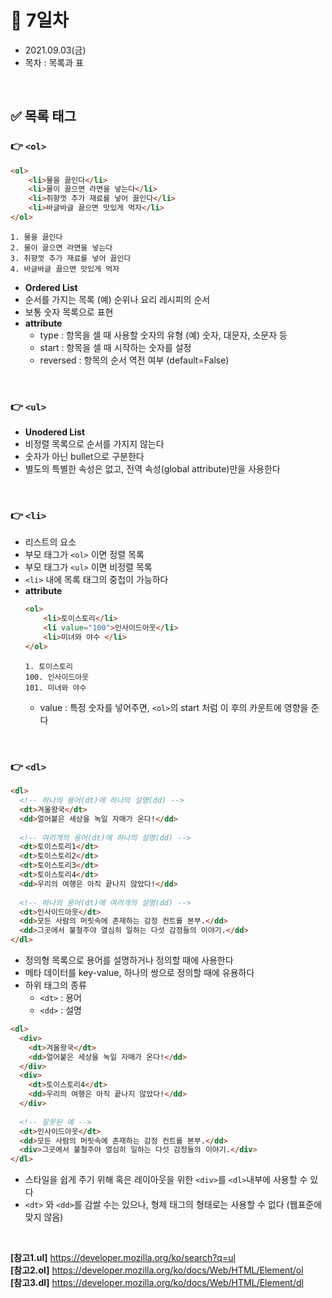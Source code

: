 # 📌 7일차 
- 2021.09.03(금)
- 목차 : 목록과 표

<br>

## ✅ 목록 태그 
### 👉 `<ol>`
```html
<ol>
    <li>물을 끓인다</li>
    <li>물이 끓으면 라면을 넣는다</li>
    <li>취향껏 추가 재료를 넣어 끓인다</li>
    <li>바글바글 끓으면 맛있게 먹자</li>
</ol>
```
```text
1. 물을 끓인다
2. 물이 끓으면 라면을 넣는다
3. 취향껏 추가 재료를 넣어 끓인다
4. 바글바글 끓으면 맛있게 먹자
```
- **Ordered List**
- 순서를 가지는 목록 (예) 순위나 요리 레시피의 순서
- 보통 숫자 목록으로 표현
- **attribute**
    - type : 항목을 셀 때 사용할 숫자의 유형 (예) 숫자, 대문자, 소문자 등
    - start : 항목을 셀 때 시작하는 숫자를 설정 
    - reversed : 항목의 순서 역전 여부 (default=False)
<br>


### 👉 `<ul>`
- **Unodered List**
- 비정렬 목록으로 순서를 가지지 않는다
- 숫자가 아닌 bullet으로 구분한다 
- 별도의 특별한 속성은 없고, 전역 속성(global attribute)만을 사용한다
<br>
  

### 👉 `<li>`
- 리스트의 요소
- 부모 태그가 `<ol>` 이면 정렬 목록
- 부모 태그가 `<ul>` 이면 비정렬 목록
- `<li>` 내에 목록 태그의 중첩이 가능하다
- **attribute**
    ```html
    <ol>
        <li>토이스토리</li>
        <li value="100">인사이드아웃</li>
        <li>미녀와 야수 </li>
    </ol>
    ```
    ```test
    1. 토이스토리
    100. 인사이드아웃
    101. 미녀와 야수
    ```
    - value : 특정 숫자를 넣어주면, `<ol>`의 start 처럼 이 후의 카운트에 영향을 준다
<br>

### 👉 `<dl>`
```html
<dl>
  <!-- 하나의 용어(dt)에 하나의 설명(dd) -->
  <dt>겨울왕국</dt>
  <dd>얼어붙은 세상을 녹일 자매가 온다!</dd>
  
  <!-- 여러개의 용어(dt)에 하나의 설명(dd) -->
  <dt>토이스토리1</dt>
  <dt>토이스토리2</dt>
  <dt>토이스토리3</dt>
  <dt>토이스토리4</dt>
  <dd>우리의 여행은 아직 끝나지 않았다!</dd>
  
  <!-- 하나의 용어(dt)에 여러개의 설명(dd) -->
  <dt>인사이드아웃</dt>
  <dd>모든 사람의 머릿속에 존재하는 감정 컨트롤 본부.</dd>
  <dd>그곳에서 불철주야 열심히 일하는 다섯 감정들의 이야기.</dd>
</dl>
```
- 정의형 목록으로 용어를 설명하거나 정의할 때에 사용한다
- 메타 데이터를 key-value, 하나의 쌍으로 정의할 때에 유용하다
- 하위 태그의 종류
  - `<dt>` : 용어
  - `<dd>` : 설명
```html
<dl>
  <div>
    <dt>겨울왕국</dt>
    <dd>얼어붙은 세상을 녹일 자매가 온다!</dd>
  </div>
  <div>
    <dt>토이스토리4</dt>
    <dd>우리의 여행은 아직 끝나지 않았다!</dd>
  </div>
  
  <!-- 잘못된 예 -->
  <dt>인사이드아웃</dt>
  <dd>모든 사람의 머릿속에 존재하는 감정 컨트롤 본부.</dd>
  <div>그곳에서 불철주야 열심히 일하는 다섯 감정들의 이야기.</div>
</dl>
```
- 스타일을 쉽게 주기 위해 혹은 레이아웃을 위한 `<div>`를 `<dl>`내부에 사용할 수 있다
- `<dt>` 와 `<dd>`를 감쌀 수는 있으나, 형제 태그의 형태로는 사용할 수 없다 (웹표준에 맞지 않음)
<br>

**[참고1.ul]** https://developer.mozilla.org/ko/search?q=ul <br>
**[참고2.ol]** https://developer.mozilla.org/ko/docs/Web/HTML/Element/ol <br>
**[참고3.dl]** https://developer.mozilla.org/ko/docs/Web/HTML/Element/dl



<br>









